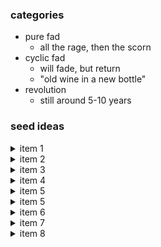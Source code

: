 
### categories

* pure fad
    - all the rage, then the scorn
* cyclic fad
    - will fade, but return
    - "old wine in a new bottle" 
* revolution
    - still around 5-10 years

### seed ideas
 
<details><summary>item 1</summary>
<p> static vs dynamic types </p>
</details>
<details><summary>item 2</summary>
<p> VS Code </p>
</details>
<details><summary>item 3</summary>
<p> microservices </p>
</details>
<details><summary>item 4</summary>
<p> functional vs iterative </p>
</details>
<details><summary>item 5</summary>
<p> unit testing </p>
</details>
<details><summary>item 5</summary>
<p> agile </p>
</details>
<details><summary>item 6</summary>
<p> burn-out </p>
</details>
<details><summary>item 7</summary>
<p> Stack Overflow </p>
</details>
<details><summary>item 8</summary>
<p> Github </p>
</details>
